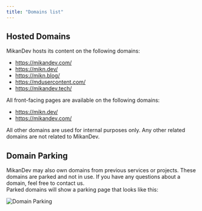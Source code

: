 ```yaml
---
title: "Domains list"
---
```

## Hosted Domains
MikanDev hosts its content on the following domains:

- https://mikandev.com/
- https://mikn.dev/
- https://mikn.blog/
- https://mdusercontent.com/
- https://mikandev.tech/

All front-facing pages are available on the following domains:
- https://mikn.dev/
- https://mikandev.com/

All other domains are used for internal purposes only. Any other related domains are not related to MikanDev.

## Domain Parking
MikanDev may also own domains from previous services or projects. These domains are parked and not in use. If you have any questions about a domain, feel free to contact us.
<br>
Parked domains will show a parking page that looks like this:

![Domain Parking](https://sukushocloud.mdusercontent.com/rms0e6ro8pps/bbbcae2535229a6b9f246106e0409291.png)